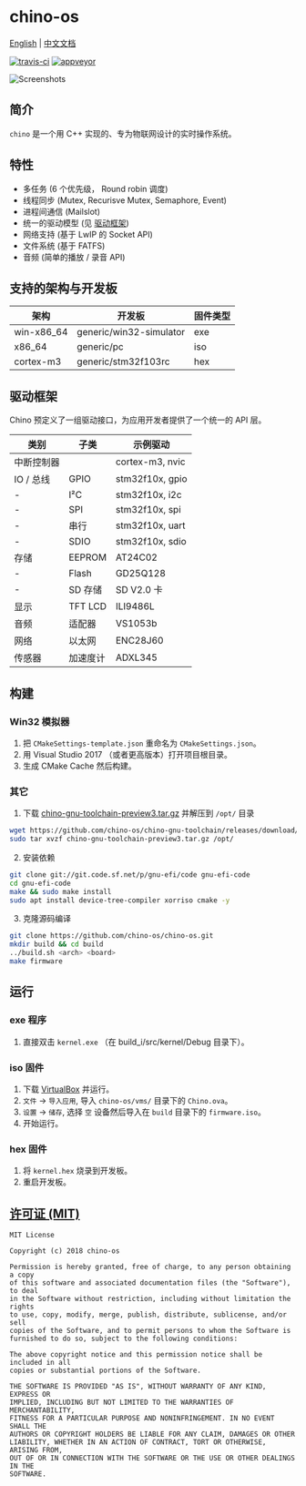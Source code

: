 chino-os
===
[English](README.md) | [中文文档](README-zh.md)

[![travis-ci](https://travis-ci.org/chino-os/chino-os.svg?branch=master)](https://travis-ci.org/chino-os/chino-os) [![appveyor](https://ci.appveyor.com/api/projects/status/ff0xqvr439d0780v?svg=true)](https://ci.appveyor.com/project/sunnycase/chino-os)

![Screenshots](screenshots/2.png)

## 简介

`chino` 是一个用 C++ 实现的、专为物联网设计的实时操作系统。

## 特性

- 多任务 (6 个优先级， Round robin 调度)
- 线程同步 (Mutex, Recurisve Mutex, Semaphore, Event)
- 进程间通信 (Mailslot)
- 统一的驱动模型 (见 [驱动框架](#驱动框架))
- 网络支持 (基于 LwIP 的 Socket API)
- 文件系统 (基于 FATFS)
- 音频 (简单的播放 / 录音 API)

## 支持的架构与开发板

架构          | 开发板                  | 固件类型 |
------------- | ------------------------|----------------
win-x86_64    | generic/win32-simulator | exe           |
x86_64		  | generic/pc			    | iso           |
cortex-m3	  | generic/stm32f103rc     | hex           |

## 驱动框架

Chino 预定义了一组驱动接口，为应用开发者提供了一个统一的 API 层。

| 类别          | 子类            | 示例驱动         |
| ------------- | --------------- | -----------------
| 中断控制器     |                 | cortex-m3, nvic |
| IO / 总线     | GPIO            | stm32f10x, gpio |
| -             | I²C             | stm32f10x, i2c  |
| -             | SPI             | stm32f10x, spi  |
| -             | 串行            | stm32f10x, uart |
| -             | SDIO            | stm32f10x, sdio |
| 存储          | EEPROM          | AT24C02         |
| -             | Flash           | GD25Q128        |
| -             | SD 存储         | SD V2.0 卡      |
| 显示          | TFT LCD         | ILI9486L        |
| 音频          | 适配器          | VS1053b         |
| 网络          | 以太网           | ENC28J60        |
| 传感器        | 加速度计         | ADXL345          |

## 构建

### Win32 模拟器

1. 把 `CMakeSettings-template.json` 重命名为 `CMakeSettings.json`。
2. 用 Visual Studio 2017 （或者更高版本）打开项目根目录。
3. 生成 CMake Cache 然后构建。

### 其它

1. 下载 [chino-gnu-toolchain-preview3.tar.gz](https://github.com/chino-os/chino-gnu-toolchain/releases/download/preview3/chino-gnu-toolchain-preview3.tar.gz) 并解压到 `/opt/` 目录
```bash
wget https://github.com/chino-os/chino-gnu-toolchain/releases/download/preview3/chino-gnu-toolchain-preview3.tar.gz
sudo tar xvzf chino-gnu-toolchain-preview3.tar.gz /opt/
```
2. 安装依赖
```bash
git clone git://git.code.sf.net/p/gnu-efi/code gnu-efi-code
cd gnu-efi-code
make && sudo make install
sudo apt install device-tree-compiler xorriso cmake -y
```
3. 克隆源码编译
```bash
git clone https://github.com/chino-os/chino-os.git
mkdir build && cd build
../build.sh <arch> <board>
make firmware
```

## 运行

### exe 程序
1. 直接双击 `kernel.exe` （在 build_i/src/kernel/Debug 目录下）。

### iso 固件
1. 下载 [VirtualBox](https://www.virtualbox.org/wiki/Downloads) 并运行。
2. `文件` -> `导入应用`, 导入 `chino-os/vms/` 目录下的 `Chino.ova`。
3. `设置` -> `储存`, 选择 `空` 设备然后导入在 `build` 目录下的 `firmware.iso`。
4. 开始运行。

### hex 固件
1. 将 `kernel.hex` 烧录到开发板。
2. 重启开发板。

## [许可证 (MIT)](https://raw.githubusercontent.com/chino-os/chino-os/master/LICENSE)

	MIT License

	Copyright (c) 2018 chino-os

	Permission is hereby granted, free of charge, to any person obtaining a copy
	of this software and associated documentation files (the "Software"), to deal
	in the Software without restriction, including without limitation the rights
	to use, copy, modify, merge, publish, distribute, sublicense, and/or sell
	copies of the Software, and to permit persons to whom the Software is
	furnished to do so, subject to the following conditions:

	The above copyright notice and this permission notice shall be included in all
	copies or substantial portions of the Software.

	THE SOFTWARE IS PROVIDED "AS IS", WITHOUT WARRANTY OF ANY KIND, EXPRESS OR
	IMPLIED, INCLUDING BUT NOT LIMITED TO THE WARRANTIES OF MERCHANTABILITY,
	FITNESS FOR A PARTICULAR PURPOSE AND NONINFRINGEMENT. IN NO EVENT SHALL THE
	AUTHORS OR COPYRIGHT HOLDERS BE LIABLE FOR ANY CLAIM, DAMAGES OR OTHER
	LIABILITY, WHETHER IN AN ACTION OF CONTRACT, TORT OR OTHERWISE, ARISING FROM,
	OUT OF OR IN CONNECTION WITH THE SOFTWARE OR THE USE OR OTHER DEALINGS IN THE
	SOFTWARE.


